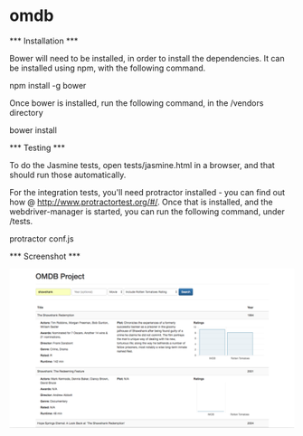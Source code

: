 # omdb

*** Installation ***

Bower will need to be installed, in order to install the dependencies. It can be installed using npm, with the following command.

npm install -g bower

Once bower is installed, run the following command, in the /vendors directory

bower install


*** Testing ***

To do the Jasmine tests, open tests/jasmine.html in a browser, and that should run those automatically.

For the integration tests, you'll need protractor installed - you can find out how @ http://www.protractortest.org/#/. Once that is installed, and the webdriver-manager is started, you can run the following command, under /tests.

protractor conf.js


*** Screenshot ***

![alt tag](https://raw.githubusercontent.com/xil3/omdb/master/omdb_ss1.png)

